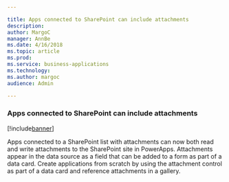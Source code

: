 ```yaml
---

title: Apps connected to SharePoint can include attachments
description: 
author: MargoC
manager: AnnBe
ms.date: 4/16/2018
ms.topic: article
ms.prod: 
ms.service: business-applications
ms.technology: 
ms.author: margoc
audience: Admin

---
```

### Apps connected to SharePoint can include attachments

[!include[banner](../../includes/banner.md)]




Apps connected to a SharePoint list with attachments can now both read and write
attachments to the SharePoint site in PowerApps. Attachments appear in the data
source as a field that can be added to a form as part of a data card. Create
applications from scratch by using the attachment control as part of a data card
and reference attachments in a gallery.
